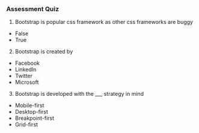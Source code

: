 
### Assessment Quiz

1. Bootstrap is popular css framework as other css frameworks are buggy

- False 
- True

2. Bootstrap is created by

- Facebook
- LinkedIn
- Twitter 
- Microsoft

3. Bootstrap is developed with the \_\_\_ strategy in mind

- Mobile-first 
- Desktop-first
- Breakpoint-first
- Grid-first

